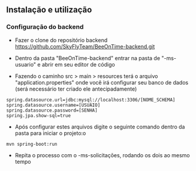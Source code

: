## Instalação e utilização

### Configuração do backend

- Fazer o clone do repositório backend
https://github.com/SkyFlyTeam/BeeOnTime-backend.git

- Dentro da pasta "BeeOnTime-backend" entrar na pasta de "-ms-usuario" e abrir em seu editor de código

- Fazendo o caminho src > main > resources terá o arquivo "application.properties" onde você irá configurar seu banco de dados (será necessário ter criado ele antecipadamente)

```
spring.datasource.url=jdbc:mysql://localhost:3306/[NOME_SCHEMA]
spring.datasource.username=[USUÁIO]
spring.datasource.password=[SENHA]
spring.jpa.show-sql=true
```

- Após configurar estes arquivos digite o seguinte comando dentro da pasta para iniciar o projeto:o 
```
mvn spring-boot:run
```

- Repita o processo com o -ms-solicitações, rodando os dois ao mesmo tempo

